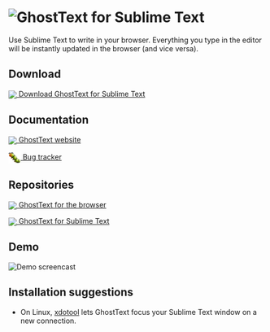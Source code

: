# ![GhostText for Sublime Text](https://github.com/fregante/GhostText/raw/main/promo/gt_banner-for-sublimetext.png)

Use Sublime Text to write in your browser. Everything you type in the editor will be instantly updated in the browser (and vice versa).

## Download

[<img src="https://user-images.githubusercontent.com/1402241/226263051-8452482b-5922-4959-9ab4-615a2cf2ae2e.png" width="32" valign="middle"> Download GhostText for Sublime Text](https://sublime.wbond.net/packages/GhostText)

## Documentation

[<img src="https://raw.githubusercontent.com/fregante/GhostText/c33d6bf04089655043c14d3d0fd85c1df96ed49c/source/icons/icon48.png" width="24" valign="middle"> GhostText website](https://ghosttext.fregante.com)

[<img src="https://raw.githubusercontent.com/iamcal/emoji-data/afaa1a027c7f9b6f8d4b15cf22cd1e70a4a7d577/img-apple-64/1f41b.png" width="24" valign="middle"> Bug tracker](https://github.com/fregante/GhostText/issues)

## Repositories

<a href="https://github.com/fregante/GhostText"><picture><source media="(prefers-color-scheme: dark)" srcset="https://user-images.githubusercontent.com/3369400/139447912-e0f43f33-6d9f-45f8-be46-2df5bbc91289.png"><img width="24" valign="middle" src="https://user-images.githubusercontent.com/3369400/139448065-39a229ba-4b06-434b-bc67-616e2ed80c8f.png"></picture> GhostText for the browser</a>

<a href="https://github.com/GhostText/GhostText-for-SublimeText"><picture><source media="(prefers-color-scheme: dark)" srcset="https://user-images.githubusercontent.com/3369400/139447912-e0f43f33-6d9f-45f8-be46-2df5bbc91289.png"><img width="24" valign="middle" src="https://user-images.githubusercontent.com/3369400/139448065-39a229ba-4b06-434b-bc67-616e2ed80c8f.png"></picture> GhostText for Sublime Text</a>

## Demo

<img src="https://raw.githubusercontent.com/fregante/GhostText/d5273b134f88a96dd3a20bfeb09049bdbc5f8b70/promo/demo.gif" alt="Demo screencast">

## Installation suggestions

- On Linux, [xdotool](http://www.semicomplete.com/projects/xdotool/) lets GhostText focus your Sublime Text window on a new connection.
